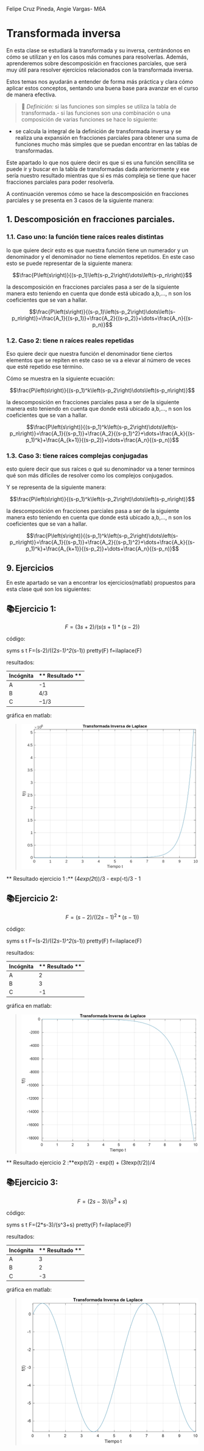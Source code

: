 Felipe Cruz Pineda, Angie Vargas- M6A
# Transformada inversa
En esta clase se estudiará la transformada y su inversa, centrándonos en cómo se utilizan y en los casos más comunes para resolverlas. Además, aprenderemos sobre descomposición en fracciones parciales, que será muy útil para resolver ejercicios relacionados con la transformada inversa.

Estos temas nos ayudarán a entender de forma más práctica y clara cómo aplicar estos conceptos, sentando una buena base para avanzar en el curso de manera efectiva.


>🔑 *Definición:* si las funciones son simples se utiliza la tabla de transformada.- si las funciones son una combinación o una composición de varias funciones se hace lo siguiente:

- se calcula la integral de la definición de transformada inversa y se realiza una expansión en fracciones parciales para obtener una suma de funciones mucho más simples que se puedan encontrar en las tablas de transformadas.
  

 Este apartado lo que nos quiere decir es que si es una función sencillita se puede ir y buscar en la tabla de transformadas dada anteriormente y ese sería nuestro resultado mientras que si es más compleja se tiene que hacer fracciones parciales para poder resolverla.

 A continuación veremos cómo se hace la descomposición en fracciones parciales y se presenta en 3 casos de la siguiente manera:

## 1. Descomposición en fracciones parciales.

### 1.1. Caso uno: la función tiene raíces reales distintas
lo que quiere decir esto es que nuestra función tiene un numerador y un denominador y el denominador no tiene elementos repetidos.
En este caso esto se puede representar de la siguiente manera:

$$\frac{P\left(s\right)}{(s-p_1)\left(s-p_2\right)\dots\left(s-p_n\right)}$$

la descomposición en fracciones parciales pasa a ser de la siguiente manera esto teniendo en cuenta que donde está ubicado a,b,..., n son los coeficientes que se van a hallar.

$$\frac{P\left(s\right)}{(s-p_1)\left(s-p_2\right)\dots\left(s-p_n\right)}=\frac{A_1}{(s-p_1)}+\frac{A_2}{(s-p_2)}+\dots+\frac{A_n}{(s-p_n)}$$

### 1.2. Caso 2: tiene n raíces reales repetidas
Eso quiere decir que nuestra función el denominador tiene ciertos elementos que se repiten en este caso se va a elevar al número de veces que esté repetido ese término.

Cómo se muestra en la siguiente ecuación:

$$\frac{P\left(s\right)}{(s-p_1)^k\left(s-p_2\right)\dots\left(s-p_n\right)}$$

la descomposición en fracciones parciales pasa a ser de la siguiente manera esto teniendo en cuenta que donde está ubicado a,b,..., n son los coeficientes que se van a hallar.


$$\frac{P\left(s\right)}{(s-p_1)^k\left(s-p_2\right)\dots\left(s-p_n\right)}=\frac{A_1}{(s-p_1)}+\frac{A_2}{(s-p_1)^2}+\dots+\frac{A_k}{(s-p_1)^k}+\frac{A_{k+1}}{(s-p_2)}+\dots+\frac{A_n}{(s-p_n)}$$


### 1.3. Caso 3: tiene raíces complejas conjugadas
esto quiere decir que sus raíces o qué su denominador va a tener terminos qué son más difíciles de resolver como los complejos conjugados.

Y se representa de la siguiente manera:

$$\frac{P\left(s\right)}{(s-p_1)^k\left(s-p_2\right)\dots\left(s-p_n\right)}$$

la descomposición en fracciones parciales pasa a ser de la siguiente manera esto teniendo en cuenta que donde está ubicado a,b,..., n son los coeficientes que se van a hallar.

$$\frac{P\left(s\right)}{(s-p_1)^k\left(s-p_2\right)\dots\left(s-p_n\right)}=\frac{A_1}{(s-p_1)}+\frac{A_2}{(s-p_1)^2}+\dots+\frac{A_k}{(s-p_1)^k}+\frac{A_{k+1}}{(s-p_2)}+\dots+\frac{A_n}{(s-p_n)}$$

## 9. Ejercicios
En este apartado se van a encontrar los ejercicios(matlab) propuestos para esta clase qué son los siguientes:

## 📚Ejercicio 1:
$$F=(3s+2)/(s(s+1)*(s-2))$$

código:

syms s t
F=(s-2)/((2*s-1)^2*(s-1))
pretty(F)
f=ilaplace(F)

resultados:

| **Incógnita** | ** Resultado **  |
|---------------|------------------|
|       A       |       -1         |
|       B       |       4/3        |
|       C       |       −1/3       |

gráfica en matlab:


>![](https://github.com/FELIZURC/Dinamica-de-sistemas/blob/main/Figure_1_github_page-0001.jpg)

** Resultado ejercicio 1 :** (4*exp(2*t))/3 - exp(-t)/3 - 1

## 📚Ejercicio 2:

$$F=(s-2)/((2s-1)^2*(s-1))$$

código:

syms s t
F=(s-2)/((2*s-1)^2*(s-1))
pretty(F)
f=ilaplace(F)

resultados:

| **Incógnita** | ** Resultado **  |
|---------------|------------------|
|       A       |        2         |
|       B       |        3         |
|       C       |        -1        |


gráfica en matlab:

>![](https://github.com/FELIZURC/Dinamica-de-sistemas/blob/main/Figure_2_page-0001.jpg)

** Resultado ejercicio 2 :**exp(t/2) - exp(t) + (3*t*exp(t/2))/4



## 📚Ejercicio 3:

$$F=(2s-3)/(s^3+s)$$

código:

syms s t
F=(2*s-3)/(s^3+s)
pretty(F)
f=ilaplace(F)


resultados:

| **Incógnita** | ** Resultado **  |
|---------------|------------------|
|       A       |        3         |
|       B       |        2         |
|       C       |        -3        |



gráfica en matlab:

>![](https://github.com/FELIZURC/Dinamica-de-sistemas/blob/main/Figure_3_page-0001.jpg)










